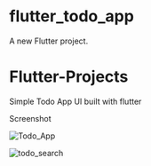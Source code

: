 # flutter_todo_app

A new Flutter project.

# Flutter-Projects
Simple Todo App UI built with flutter

Screenshot

![Todo_App](https://github.com/seemiurooj68/Flutter-Projects/assets/133610471/33f33e4b-0256-4928-8626-bbbf797392f0)

![todo_search](https://github.com/seemiurooj68/Flutter-Projects/assets/133610471/7dcfe886-7281-42af-b898-0bfb9552c9c9)

